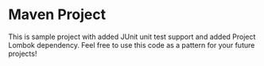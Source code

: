 # Maven Project

This is sample project with added JUnit unit test support and added Project Lombok dependency.
Feel free to use this code as a pattern for your future projects!